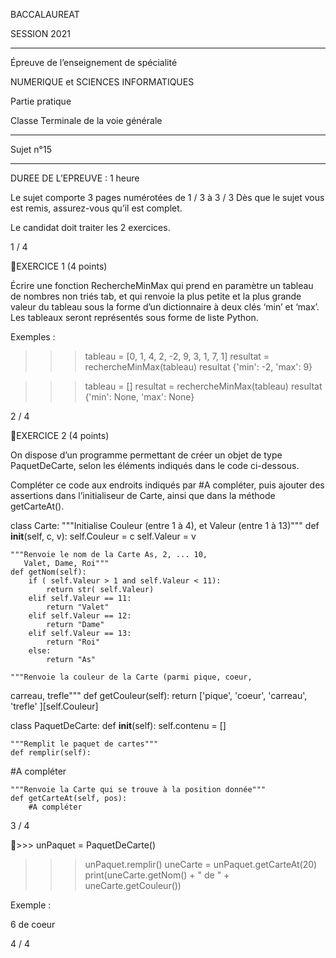 BACCALAUREAT  

SESSION 2021 
__________________ 

Épreuve de l’enseignement de spécialité 
 
NUMERIQUE et SCIENCES 
INFORMATIQUES 

Partie pratique 

Classe Terminale de la voie générale 
_________________ 

Sujet n°15 
__________________ 

DUREE DE L’EPREUVE : 1 heure 

Le sujet comporte 3 pages numérotées de 1 / 3 à 3 / 3 
Dès que le sujet vous est remis, assurez-vous qu’il est complet. 

 
Le candidat doit traiter les 2 exercices. 

 

 1 / 4 

 

 

 
 

 

 

 

EXERCICE 1 (4 points) 

 
 
 
Écrire une fonction RechercheMinMax qui prend en paramètre un tableau de nombres 
non triés  tab, et qui renvoie la plus petite et la plus grande valeur du tableau sous la 
forme d’un dictionnaire à deux clés ‘min’ et ‘max’. Les tableaux seront représentés sous 
forme de liste Python. 

Exemples : 

>>> tableau = [0, 1, 4, 2, -2, 9, 3, 1, 7, 1] 
>>> resultat = rechercheMinMax(tableau) 
>>> resultat 
{'min': -2, 'max': 9} 

 
>>> tableau = [] 
>>> resultat = rechercheMinMax(tableau) 
>>> resultat 
{'min': None, 'max': None} 

 

 
 
 
 
 
 
 
 
 

 

 

 

 

 

 

 2 / 4 

EXERCICE 2 (4 points) 

On dispose d’un programme permettant de créer un objet de type PaquetDeCarte, 
selon les éléments indiqués dans le code ci-dessous. 

Compléter ce code aux endroits indiqués par #A compléter, puis ajouter des 
assertions dans l’initialiseur de Carte, ainsi que dans la méthode getCarteAt(). 

 
class Carte: 
    """Initialise Couleur (entre 1 à 4), et Valeur (entre 1 à 
13)""" 
    def __init__(self, c, v): 
        self.Couleur = c 
        self.Valeur = v 
 
    """Renvoie le nom de la Carte As, 2, ... 10,  
       Valet, Dame, Roi""" 
    def getNom(self): 
        if ( self.Valeur > 1 and self.Valeur < 11): 
            return str( self.Valeur) 
        elif self.Valeur == 11: 
            return "Valet" 
        elif self.Valeur == 12: 
            return "Dame" 
        elif self.Valeur == 13: 
            return "Roi" 
        else: 
            return "As" 
 
    """Renvoie la couleur de la Carte (parmi pique, coeur, 
carreau, trefle""" 
    def getCouleur(self): 
        return ['pique', 'coeur', 'carreau', 'trefle' 
][self.Couleur] 
 
class PaquetDeCarte: 
    def __init__(self): 
        self.contenu = [] 
 
    """Remplit le paquet de cartes""" 
    def remplir(self): 
#A compléter 
 

 
    """Renvoie la Carte qui se trouve à la position donnée""" 
    def getCarteAt(self, pos): 
        #A compléter 
 
 

 3 / 4 

 

 

>>> unPaquet = PaquetDeCarte() 
>>> unPaquet.remplir() 
>>> uneCarte = unPaquet.getCarteAt(20) 
>>> print(uneCarte.getNom() + " de " + uneCarte.getCouleur()) 

Exemple :  

6 de coeur  

 
 

 

 

 4 / 4 

